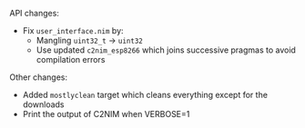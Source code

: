 API changes:

* Fix `user_interface.nim` by:
  - Mangling `uint32_t` -> `uint32`
  - Use updated `c2nim_esp8266` which joins successive pragmas to avoid compilation errors

Other changes:

* Added `mostlyclean` target which cleans everything except for the downloads
* Print the output of C2NIM when VERBOSE=1